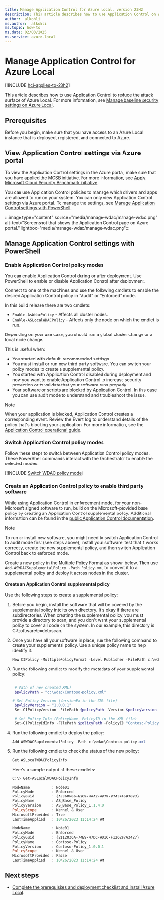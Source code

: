 ```yaml
---
title: Manage Application Control for Azure Local, version 23H2
description: This article describes how to use Application Control on Azure Local, version 23H2.
author:  alkohli
ms.author:  alkohli
ms.topic: how-to
ms.date: 02/03/2025
ms.service: azure-local
---
```


# Manage Application Control for Azure Local

[!INCLUDE [hci-applies-to-23h2](../includes/hci-applies-to-23h2.md)]

This article describes how to use Application Control to reduce the attack surface of Azure Local. For more information, see [Manage baseline security settings on Azure Local](../whats-new.md).

## Prerequisites

Before you begin, make sure that you have access to an Azure Local instance that is deployed, registered, and connected to Azure.

## View Application Control settings via Azure portal

To view the Application Control settings in the Azure portal, make sure that you have applied the MCSB initiative. For more information, see [Apply Microsoft Cloud Security Benchmark initiative](./manage-security-with-defender-for-cloud.md#apply-microsoft-cloud-security-benchmark-initiative).

You can use Application Control policies to manage which drivers and apps are allowed to run on your system. You can only view Application Control settings via Azure portal. To manage the settings, see [Manage Application Control settings with PowerShell](manage-wdac.md#manage-application-control-settings-with-powershell).

:::image type="content" source="media/manage-wdac/manage-wdac.png" alt-text="Screenshot that shows the Application Control page on Azure portal." lightbox="media/manage-wdac/manage-wdac.png":::

## Manage Application Control settings with PowerShell

### Enable Application Control policy modes

You can enable Application Control during or after deployment. Use PowerShell to enable or disable Application Control after deployment.

Connect to one of the machines and use the following cmdlets to enable the desired Application Control policy in "Audit" or "Enforced" mode.

In this build release there are two cmdlets:

- `Enable-AsWdacPolicy` - Affects all cluster nodes.
- `Enable-ASLocalWDACPolicy` - Affects only the node on which the cmdlet is run.

Depending on your use case, you should run a global cluster change or a local node change.

This is useful when:

- You started with default, recommended settings.
- You must install or run new third party software. You can switch your policy modes to create a supplemental policy.
- You started with Application Control disabled during deployment and now you want to enable Application Control to increase security protection or to validate that your software runs properly.
- Your software or scripts are blocked by Application Control. In this case you can use audit mode to understand and troubleshoot the issue.

> [!NOTE]
> When your application is blocked, Application Control creates a corresponding event. Review the Event log to understand details of the policy that's blocking your application. For more information, see the [Application Control operational guide](/windows/security/threat-protection/windows-defender-application-control/windows-defender-application-control-operational-guide).

### Switch Application Control policy modes

Follow these steps to switch between Application Control policy modes. These PowerShell commands interact with the Orchestrator to enable the selected modes.

[!INCLUDE [Switch WDAC policy mode](../includes/hci-switch-wdac-policy-mode.md)]

<!--- ## Support for OEM extensions --->

### Create an Application Control policy to enable third party software

While using Application Control in enforcement mode, for your non-Microsoft signed software to run, build on the Microsoft-provided base policy by creating an Application Control supplemental policy. Additional information can be found in the [public Application Control documentation](/windows/security/threat-protection/windows-defender-application-control/deploy-multiple-windows-defender-application-control-policies#supplemental-policy-creation).

> [!NOTE]
> To run or install new software, you might need to switch Application Control to audit mode first (see steps above), install your software, test that it works correctly, create the new supplemental policy, and then switch Application Control back to enforced mode.

Create a new policy in the Multiple Policy Format as shown below. Then use ```Add-ASWDACSupplementalPolicy -Path Policy.xml``` to convert it to a supplemental policy and deploy it across nodes in the cluster.

#### Create an Application Control supplemental policy

Use the following steps to create a supplemental policy:

1. Before you begin, install the software that will be covered by the supplemental policy into its own directory. It's okay if there are subdirectories. When creating the supplemental policy, you must provide a directory to scan, and you don't want your supplemental policy to cover all code on the system. In our example, this directory is C:\software\codetoscan.

1. Once you have all your software in place, run the following command to create your supplemental policy. Use a unique policy name to help identify it.

   ```powershell
   New-CIPolicy -MultiplePolicyFormat -Level Publisher -FilePath c:\wdac\Contoso-policy.xml -UserPEs -Fallback Hash -ScanPath c:\software\codetoscan
   ```

1. Run the following cmdlet to modify the metadata of your supplemental policy:

   ```powershell

    # Path of new created XML)
    $policyPath = "c:\wdac\Contoso-policy.xml"

   # Set Policy Version (VersionEx in the XML file)
    $policyVersion = "1.0.0.1"
    Set-CIPolicyVersion -FilePath $policyPath -Version $policyVersion

    # Set Policy Info (PolicyName, PolicyID in the XML file)
    Set-CIPolicyIdInfo -FilePath $policyPath -PolicyID "Contoso-Policy_$policyVersion" -PolicyName "Contoso-Policy"
   ```

1. Run the following cmdlet to deploy the policy:

   ```powershell
   Add-ASWDACSupplementalPolicy -Path c:\wdac\Contoso-policy.xml
   ```

1. Run the following cmdlet to check the status of the new policy:

   ```powershell
   Get-ASLocalWDACPolicyInfo
   ```

   Here's a sample output of these cmdlets:

   ```powershell
   C:\> Get-ASLocalWDACPolicyInfo

   NodeName          : Node01
   PolicyMode        : Enforced
   PolicyGuid        : {A6368F66-E2C9-4AA2-AB79-8743F6597683}
   PolicyName        : AS_Base_Policy
   PolicyVersion     : AS_Base_Policy_1.1.4.0
   PolicyScope       : Kernel & User
   MicrosoftProvided : True
   LastTimeApplied   : 10/26/2023 11:14:24 AM
    
   NodeName          : Node01
   PolicyMode        : Enforced
   PolicyGuid        : {2112036A-74E9-47DC-A016-F126297A3427}
   PolicyName        : Contoso-Policy
   PolicyVersion     : Contoso-Policy_1.0.0.1
   PolicyScope       : Kernel & User
   MicrosoftProvided : False
   LastTimeApplied   : 10/26/2023 11:14:24 AM
   ```

## Next steps

- [Complete the prerequisites and deployment checklist and install Azure Local](../deploy/deployment-prerequisites.md).

